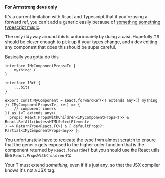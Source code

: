 **For Armstrong devs only**

It's a current limitation with React and Typescript that if you're using a forward ref, you can't add a generic easily because of [something something typescript magic](https://github.com/Microsoft/TypeScript/issues/9366).

The only tidy way around this is unfortunately by doing a cast. Hopefully TS should be clever enough to pick up if your types change, and a dev editing any component that does this should be super careful.

Basically you gotta do this

```tsx
interface IMyComponentProps<T> {
    myThing: T
}

interface IRef {
    ...bits
}

export const MyComponent = React.forwardRef(<T extends any>({ myThing }: IMyComponentProps<T>, ref) => {
    // component inners
}) as (<T extends any>(
  props: React.PropsWithChildren<IMyComponentProps<T>> & React.RefAttributes<HTMLSelectElement>
) => ReturnType<React.FC>) & { defaultProps?: Partial<IMyComponentProps<any>> };
```

You unfortunately have to recreate the type from almost scratch to ensure that the generic gets exposed to the higher order function that is the component returned by `React.forwardRef` but you should use the React utils like `React.PropsWithChildren` etc.

Your T must extend _something_, even if it's just any, so that the JSX compiler knows it's not a JSX tag.
